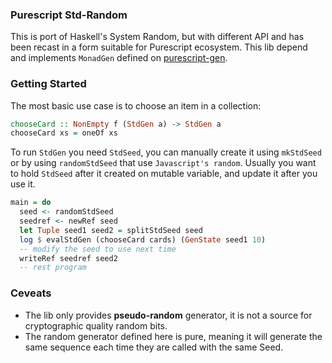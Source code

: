 ### Purescript Std-Random

This is port of Haskell's System Random, but with different API and has been recast in a form suitable for Purescript
ecosystem. This lib depend and implements ```MonadGen``` defined on [purescript-gen](https://github.com/purescript/purescript-gen).

### Getting Started

The most basic use case is to choose an item in a collection:

```purescript
chooseCard :: NonEmpty f (StdGen a) -> StdGen a
chooseCard xs = oneOf xs
```

To run ```StdGen``` you need ```StdSeed```, you can manually create it using ```mkStdSeed``` or by using ```randomStdSeed``` that
use ```Javascript's random```. Usually you want to hold ```StdSeed``` after it created on mutable variable, and
update it after you use it.

```purescript
main = do
  seed <- randomStdSeed
  seedref <- newRef seed
  let Tuple seed1 seed2 = splitStdSeed seed
  log $ evalStdGen (chooseCard cards) (GenState seed1 10)
  -- modify the seed to use next time
  writeRef seedref seed2
  -- rest program
```

### Ceveats

- The lib only provides **pseudo-random** generator, it is not a source for cryptographic quality random bits.
- The random generator defined here is pure, meaning it will generate the same sequence each time they are called with the same Seed.
